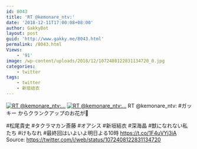 ```yaml
---
id: 8043
title: 'RT @kemonare_ntv:'
date: '2018-12-11T17:00:08+08:00'
author: GakkyBot
layout: post
guid: 'http://www.gakky.me/8043.html'
permalink: /8043.html
Views:
    - '91'
image: /wp-content/uploads/2018/12/1072408122831134720_0.jpg
categories:
    - twitter
tags:
    - twitter
    - 新垣结衣
---
```


[![RT @kemonare_ntv:...](http://www.yui-aragaki.org/wp-content/uploads/2018/12/1072408122831134720_0.jpg)](http://www.yui-aragaki.org/wp-content/uploads/2018/12/1072408122831134720_0.jpg)
[![RT @kemonare_ntv:...](http://www.yui-aragaki.org/wp-content/uploads/2018/12/1072408122831134720_1.jpg)](http://www.yui-aragaki.org/wp-content/uploads/2018/12/1072408122831134720_1.jpg)
RT @kemonare\_ntv: #ガッキー からクランクアップのお花が💐

\#松尾貴史 #タクラマカン斎藤
\#オアシス #新垣結衣 #深海晶
\#獣になれない私たち #けもなれ
\#最終回はいよいよ明日よる10時 https://t.co/1F4uVYj3iA
Source: <https://twitter.com/i/web/status/1072408122831134720>
